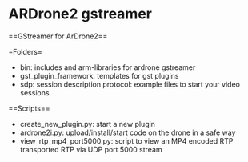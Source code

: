 ARDrone2 gstreamer
==================

==GStreamer for ArDrone2==

=Folders=

 - bin: includes and arm-libraries for ardrone gstreamer
 - gst_plugin_framework: templates for gst plugins
 - sdp: session description protocol: example files to start your video sessions

==Scripts==

 - create_new_plugin.py: start a new plugin
 - ardrone2i.py: upload/install/start code on the drone in a safe way 
 - view_rtp_mp4_port5000.py: script to view an MP4 encoded RTP transported RTP via UDP port 5000 stream
